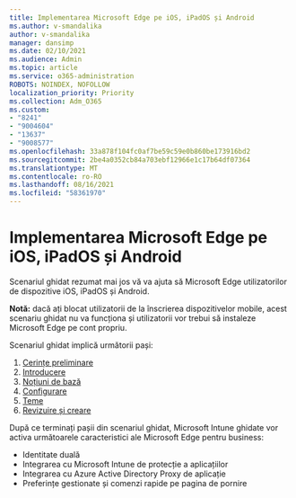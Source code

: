 ```yaml
---
title: Implementarea Microsoft Edge pe iOS, iPadOS și Android
ms.author: v-smandalika
author: v-smandalika
manager: dansimp
ms.date: 02/10/2021
ms.audience: Admin
ms.topic: article
ms.service: o365-administration
ROBOTS: NOINDEX, NOFOLLOW
localization_priority: Priority
ms.collection: Adm_O365
ms.custom:
- "8241"
- "9004604"
- "13637"
- "9008577"
ms.openlocfilehash: 33a878f104fc0af7be59c59e0b860be173916bd2
ms.sourcegitcommit: 2be4a0352cb84a703ebf12966e1c17b64df07364
ms.translationtype: MT
ms.contentlocale: ro-RO
ms.lasthandoff: 08/16/2021
ms.locfileid: "58361970"
---
```

# <a name="deploy-microsoft-edge-to-ios-ipados-and-android"></a>Implementarea Microsoft Edge pe iOS, iPadOS și Android

Scenariul ghidat rezumat mai jos vă va ajuta să Microsoft Edge utilizatorilor de dispozitive iOS, iPadOS și Android.

**Notă:** dacă ați blocat utilizatorii de la înscrierea dispozitivelor mobile, acest scenariu ghidat nu va funcționa și utilizatorii vor trebui să instaleze Microsoft Edge pe cont propriu.

Scenariul ghidat implică următorii pași:

1. [Cerințe preliminare](https://docs.microsoft.com/mem/intune/fundamentals/guided-scenarios-edge#prerequisites)
2. [Introducere](https://docs.microsoft.com/mem/intune/fundamentals/guided-scenarios-edge#step-1---introduction)
3. [Noțiuni de bază](https://docs.microsoft.com/mem/intune/fundamentals/guided-scenarios-edge#step-2---basics)
4. [Configurare](https://docs.microsoft.com/mem/intune/fundamentals/guided-scenarios-edge#step-3---configuration)
5. [Teme](https://docs.microsoft.com/mem/intune/fundamentals/guided-scenarios-edge#step-4---assignments)
6. [Revizuire și creare](https://docs.microsoft.com/mem/intune/fundamentals/guided-scenarios-edge#step-5---review--create)

După ce terminați pașii din scenariul ghidat, Microsoft Intune ghidate vor activa următoarele caracteristici ale Microsoft Edge pentru business:

- Identitate duală
- Integrarea cu Microsoft Intune de protecție a aplicațiilor
- Integrarea cu Azure Active Directory Proxy de aplicație
- Preferințe gestionate și comenzi rapide pe pagina de pornire
